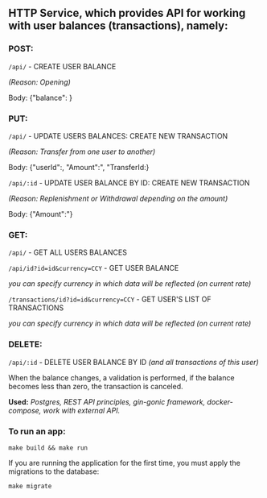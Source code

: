 ## HTTP Service, which provides API for working with user balances (transactions), namely:

### POST:

```/api/``` - CREATE USER BALANCE 

*(Reason: Opening)*

Body:
{"balance": }

### PUT:

```/api/``` - UPDATE USERS BALANCES: CREATE NEW TRANSACTION 

*(Reason: Transfer from one user to another)*

Body:
{"userId":,
"Amount":",
"TransferId:}

```/api/:id``` - UPDATE USER BALANCE BY ID: CREATE NEW TRANSACTION 

*(Reason: Replenishment or Withdrawal depending on the amount)*

Body:
{"Amount":"}

### GET:

```/api/``` - GET ALL USERS BALANCES

```/api/id?id=id&currency=CCY``` - GET USER BALANCE

*you can specify currency in which data will be reflected (on current rate)*

```/transactions/id?id=id&currency=CCY``` - GET USER'S LIST OF TRANSACTIONS

*you can specify currency in which data will be reflected (on current rate)*

### DELETE:

```/api/:id``` - DELETE USER BALANCE BY ID *(and all transactions of this user)*

When the balance changes, a validation is performed, if the balance becomes less than zero, the transaction is canceled.

**Used:** *Postgres, REST API principles, gin-gonic framework, docker-compose, work with external API.*

### To run an app:

```
make build && make run
```

If you are running the application for the first time, you must apply the migrations to the database:

```
make migrate
```